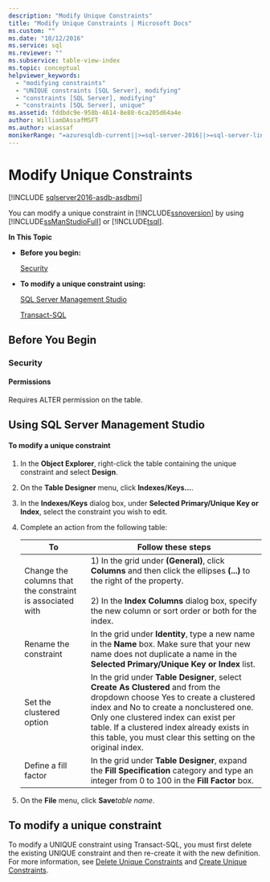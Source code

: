 ```yaml
---
description: "Modify Unique Constraints"
title: "Modify Unique Constraints | Microsoft Docs"
ms.custom: ""
ms.date: "10/12/2016"
ms.service: sql
ms.reviewer: ""
ms.subservice: table-view-index
ms.topic: conceptual
helpviewer_keywords: 
  - "modifying constraints"
  - "UNIQUE constraints [SQL Server], modifying"
  - "constraints [SQL Server], modifying"
  - "constraints [SQL Server], unique"
ms.assetid: fddbdc9e-958b-4614-8e88-6ca205d64a4e
author: WilliamDAssafMSFT
ms.author: wiassaf
monikerRange: "=azuresqldb-current||>=sql-server-2016||>=sql-server-linux-2017||=azuresqldb-mi-current"
---
```

# Modify Unique Constraints

[!INCLUDE [sqlserver2016-asdb-asdbmi](../../includes/applies-to-version/sqlserver2016-asdb-asdbmi.md)]

  You can modify a unique constraint in [!INCLUDE[ssnoversion](../../includes/ssnoversion-md.md)] by using [!INCLUDE[ssManStudioFull](../../includes/ssmanstudiofull-md.md)] or [!INCLUDE[tsql](../../includes/tsql-md.md)].  
  
 **In This Topic**  
  
-   **Before you begin:**  
  
     [Security](#Security)  
  
-   **To modify a unique constraint using:**  
  
     [SQL Server Management Studio](#SSMSProcedure)  
  
     [Transact-SQL](#TsqlProcedure)  
  
##  <a name="BeforeYouBegin"></a> Before You Begin  
  
###  <a name="Security"></a> Security  
  
####  <a name="Permissions"></a> Permissions  
 Requires ALTER permission on the table.  
  
##  <a name="SSMSProcedure"></a> Using SQL Server Management Studio  
  
#### To modify a unique constraint  
  
1.  In the **Object Explorer**, right-click the table containing the unique constraint and select **Design**.  
  
2.  On the **Table Designer** menu, click **Indexes/Keys...**.  
  
3.  In the **Indexes/Keys** dialog box, under **Selected Primary/Unique Key or Index**, select the constraint you wish to edit.  
  
4.  Complete an action from the following table:  
  
    |To|Follow these steps|  
    |--------|------------------------|  
    |Change the columns that the constraint is associated with|1) In the grid under **(General)**, click **Columns** and then click the ellipses **(...)** to the right of the property.<br /><br /> 2) In the **Index Columns** dialog box, specify the new column or sort order or both for the index.|  
    |Rename the constraint|In the grid under **Identity**, type a new name in the **Name** box. Make sure that your new name does not duplicate a name in the **Selected Primary/Unique Key or Index** list.|  
    |Set the clustered option|In the grid under **Table Designer**, select **Create As Clustered** and from the dropdown choose Yes to create a clustered index and No to create a nonclustered one. Only one clustered index can exist per table. If a clustered index already exists in this table, you must clear this setting on the original index.|  
    |Define a fill factor|In the grid under **Table Designer**, expand the **Fill Specification** category and type an integer from 0 to 100 in the **Fill Factor** box.|  
  
5.  On the **File** menu, click **Save**_table name_.  
  
##  <a name="TsqlProcedure"></a> **To modify a unique constraint**  
  
 To modify a UNIQUE constraint using Transact-SQL, you must first delete the existing UNIQUE constraint and then re-create it with the new definition. For more information, see [Delete Unique Constraints](../../relational-databases/tables/delete-unique-constraints.md) and [Create Unique Constraints](../../relational-databases/tables/create-unique-constraints.md).  
  
###  <a name="TsqlExample"></a>  
